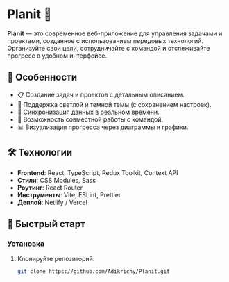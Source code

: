 # Planit 🚀

**Planit** — это современное веб-приложение для управления задачами и проектами, созданное с использованием передовых технологий. Организуйте свои цели, сотрудничайте с командой и отслеживайте прогресс в удобном интерфейсе.

## 🌟 Особенности
- 📋 Создание задач и проектов с детальным описанием.
- 🎨 Поддержка светлой и темной темы (с сохранением настроек).
- 🔄 Синхронизация данных в реальном времени.
- 👥 Возможность совместной работы с командой.
- 📊 Визуализация прогресса через диаграммы и графики.

## 🛠 Технологии
- **Frontend**: React, TypeScript, Redux Toolkit, Context API
- **Стили**: CSS Modules, Sass
- **Роутинг**: React Router
- **Инструменты**: Vite, ESLint, Prettier
- **Деплой**: Netlify / Vercel

## 🚀 Быстрый старт

### Установка
1. Клонируйте репозиторий:
   ```bash
   git clone https://github.com/Adikrichy/Planit.git